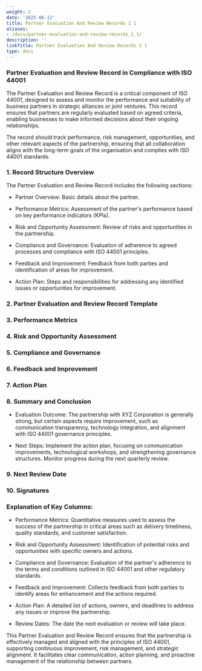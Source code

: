 ```yaml
---
weight: 2
date: '2025-06-12'
title: Partner Evaluation And Review Records 1 1
aliases:
- /docs/partner-evaluation-and-review-records_1_1/
description: ''
linkTitle: Partner Evaluation And Review Records 1 1
type: docs
---
```


### Partner Evaluation and Review Record in Compliance with ISO 44001

The Partner Evaluation and Review Record is a critical component of ISO 44001, designed to assess and monitor the performance and suitability of business partners in strategic alliances or joint ventures. This record ensures that partners are regularly evaluated based on agreed criteria, enabling businesses to make informed decisions about their ongoing relationships.

The record should track performance, risk management, opportunities, and other relevant aspects of the partnership, ensuring that all collaboration aligns with the long-term goals of the organisation and complies with ISO 44001 standards.

<!-- Unsupported block type: divider -->

### 1. Record Structure Overview

The Partner Evaluation and Review Record includes the following sections:

- Partner Overview: Basic details about the partner.

- Performance Metrics: Assessment of the partner's performance based on key performance indicators (KPIs).

- Risk and Opportunity Assessment: Review of risks and opportunities in the partnership.

- Compliance and Governance: Evaluation of adherence to agreed processes and compliance with ISO 44001 principles.

- Feedback and Improvement: Feedback from both parties and identification of areas for improvement.

- Action Plan: Steps and responsibilities for addressing any identified issues or opportunities for improvement.

<!-- Unsupported block type: divider -->

### 2. Partner Evaluation and Review Record Template

<!-- Unsupported block type: divider -->

### 3. Performance Metrics

<!-- Unsupported block type: divider -->

### 4. Risk and Opportunity Assessment

<!-- Unsupported block type: divider -->

### 5. Compliance and Governance

<!-- Unsupported block type: divider -->

### 6. Feedback and Improvement

<!-- Unsupported block type: divider -->

### 7. Action Plan

<!-- Unsupported block type: divider -->

### 8. Summary and Conclusion

- Evaluation Outcome: The partnership with XYZ Corporation is generally strong, but certain aspects require improvement, such as communication transparency, technology integration, and alignment with ISO 44001 governance principles.

- Next Steps: Implement the action plan, focusing on communication improvements, technological workshops, and strengthening governance structures. Monitor progress during the next quarterly review.

<!-- Unsupported block type: divider -->

### 9. Next Review Date

<!-- Unsupported block type: divider -->

### 10. Signatures

<!-- Unsupported block type: divider -->

### Explanation of Key Columns:

- Performance Metrics: Quantitative measures used to assess the success of the partnership in critical areas such as delivery timeliness, quality standards, and customer satisfaction.

- Risk and Opportunity Assessment: Identification of potential risks and opportunities with specific owners and actions.

- Compliance and Governance: Evaluation of the partner's adherence to the terms and conditions outlined in ISO 44001 and other regulatory standards.

- Feedback and Improvement: Collects feedback from both parties to identify areas for enhancement and the actions required.

- Action Plan: A detailed list of actions, owners, and deadlines to address any issues or improve the partnership.

- Review Dates: The date the next evaluation or review will take place.

<!-- Unsupported block type: divider -->

This Partner Evaluation and Review Record ensures that the partnership is effectively managed and aligned with the principles of ISO 44001, supporting continuous improvement, risk management, and strategic alignment. It facilitates clear communication, action planning, and proactive management of the relationship between partners.